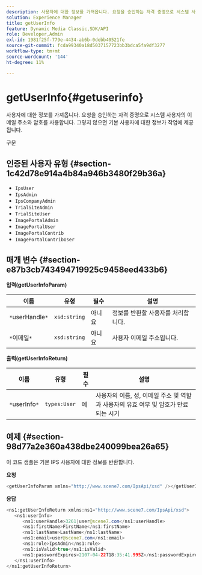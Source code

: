 ```yaml
---
description: 사용자에 대한 정보를 가져옵니다. 요청을 승인하는 자격 증명으로 시스템 사용자의 이메일 주소와 암호를 사용합니다. 그렇지 않으면 기본 사용자에 대한 정보가 작업에 제공됩니다.
solution: Experience Manager
title: getUserInfo
feature: Dynamic Media Classic,SDK/API
role: Developer,Admin
exl-id: 1981f25f-779e-4434-ab6b-0debb40521fe
source-git-commit: fcda99340a18d5037157723bb3bdca5fa9df3277
workflow-type: tm+mt
source-wordcount: '144'
ht-degree: 11%

---
```


# getUserInfo{#getuserinfo}

사용자에 대한 정보를 가져옵니다. 요청을 승인하는 자격 증명으로 시스템 사용자의 이메일 주소와 암호를 사용합니다. 그렇지 않으면 기본 사용자에 대한 정보가 작업에 제공됩니다.

구문

## 인증된 사용자 유형 {#section-1c42d78e914a4b84a946b3480f29b36a}

* `IpsUser`
* `IpsAdmin`
* `IpsCompanyAdmin`
* `TrialSiteAdmin`
* `TrialSiteUser`
* `ImagePortalAdmin`
* `ImagePortalUser`
* `ImagePortalContrib`
* `ImagePortalContribUser`

## 매개 변수 {#section-e87b3cb743494719925c9458eed433b6}

**입력(getUserInfoParam)**

| 이름 | 유형 | 필수 | 설명 |
|---|---|---|---|
| `*`userHandle`*` | `xsd:string` | 아니요 | 정보를 반환할 사용자를 처리합니다. |
| `*`이메일`*` | `xsd:string` | 아니요 | 사용자 이메일 주소입니다. |

**출력(getUserInfoReturn)**

| 이름 | 유형 | 필수 | 설명 |
|---|---|---|---|
| `*`userInfo`*` | `types:User` | 예 | 사용자의 이름, 성, 이메일 주소 및 역할과 사용자의 유효 여부 및 암호가 만료되는 시기 |

## 예제 {#section-98d77a2e360a438dbe240099bea26a65}

이 코드 샘플은 기본 IPS 사용자에 대한 정보를 반환합니다.

**요청**

```java
<getUserInfoParam xmlns="http://www.scene7.com/IpsApi/xsd" /></getUserInfoParam>
```

**응답**

```java
<ns1:getUserInfoReturn xmlns:ns1="http://www.scene7.com/IpsApi/xsd"> 
   <ns1:userInfo> 
      <ns1:userHandle>3261|user@scene7.com</ns1:userHandle> 
      <ns1:firstName>FirstName</ns1:firstName> 
      <ns1:lastName>LastName</ns1:lastName> 
      <ns1:email>user@scene7.com</ns1:email> 
      <ns1:role>IpsAdmin</ns1:role> 
      <ns1:isValid>true</ns1:isValid> 
      <ns1:passwordExpires>2107-04-22T18:35:41.995Z</ns1:passwordExpires> 
   </ns1:userInfo> 
</ns1:getUserInfoReturn>
```

